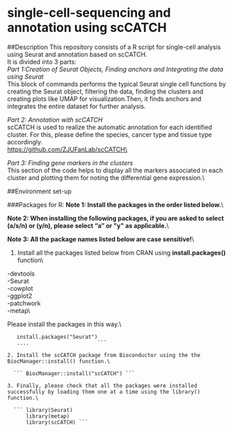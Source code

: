 # single-cell-sequencing and annotation using scCATCH

##Description
This repository consists of a R script for single-cell analysis using Seurat and annotation based on scCATCH. \
It is divided into 3 parts:\
*Part 1:Creation of Seurat Objects, Finding anchors and Integrating the data using Seurat*\
This block of commands performs the typical Seurat single cell functions by creating the Seurat object, filtering the data, finding the clusters and creating plots like UMAP for visualization.Then, it finds anchors and integrates the entire dataset for further analysis. 

*Part 2: Annotation with scCATCH*\
scCATCH is used to realize the automatic annotation for each identified cluster. For this, please define the species, cancer type and tissue type accordingly.\
https://github.com/ZJUFanLab/scCATCH\

*Part 3: Finding gene markers in the clusters*\
This section of the code helps to display all the markers associated in each cluster and plotting them for noting the differential gene expression.\


##Environment set-up

###Packages for R:
**Note 1:  Install the packages in the order listed below.**\

**Note 2:  When installing the following packages, if you are asked to select (a/s/n) or (y/n), please select “a” or "y" as applicable.**\

**Note 3: All the package names listed below are case sensitive!**\

1. Install all the packages listed below from CRAN using **install.packages()** function\
  
  -devtools\
  -Seurat\
  -cowplot\
  -ggplot2\
  -patchwork\
  -metap\
  
  Please install the packages in this way.\
 
 ```install.package("devtools")
    install.packages("Seurat")
    ....                      ```
  
2. Install the scCATCH package from Bioconductor using the the BiocManager::install() function.\

   ``` BiocManager::install("scCATCH") ```
   
3. Finally, please check that all the packages were installed successfully by loading them one at a time using the library() function.\

   ``` library(Seurat)
       library(metap)
       library(scCATCH) ```
       

  
